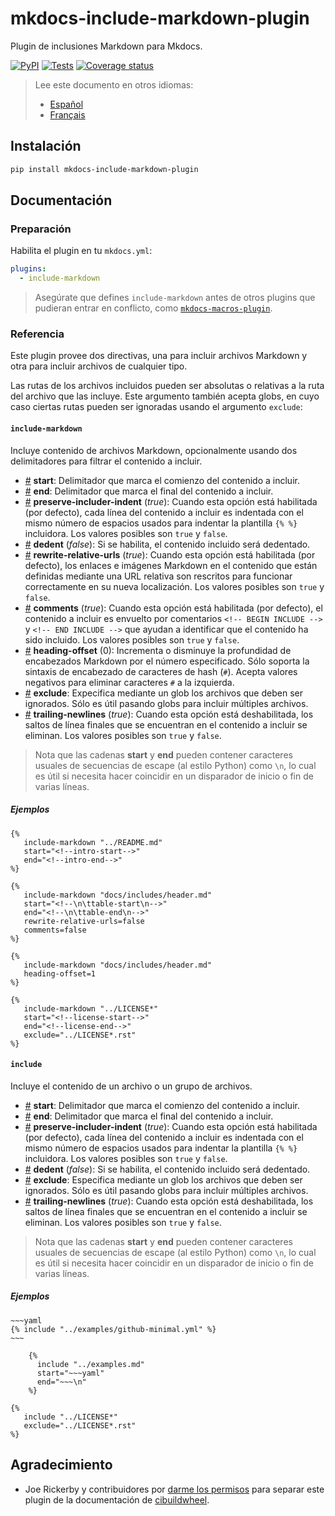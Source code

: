 # mkdocs-include-markdown-plugin

Plugin de inclusiones Markdown para Mkdocs.

[![PyPI][pypi-version-badge-link]][pypi-link]
[![Tests][tests-image]][tests-link] [![Coverage
status][coverage-image]][coverage-link]

> Lee este documento en otros idiomas:
>
> - [Español][es-readme-link]
> - [Français][fr-readme-link]

## Instalación

```bash
pip install mkdocs-include-markdown-plugin
```

## Documentación

### Preparación

Habilita el plugin en tu `mkdocs.yml`:

```yaml
plugins:
  - include-markdown
```

> Asegúrate que defines `include-markdown` antes de otros plugins que pudieran
entrar en conflicto, como [`mkdocs-macros-plugin`][mkdocs-macros-plugin-link].

### Referencia

Este plugin provee dos directivas, una para incluir archivos Markdown y otra
para incluir archivos de cualquier tipo.

Las rutas de los archivos incluidos pueden ser absolutas o relativas a la ruta
del archivo que las incluye. Este argumento también acepta globs, en cuyo caso
ciertas rutas pueden ser ignoradas usando el argumento `exclude`:

#### **`include-markdown`**

Incluye contenido de archivos Markdown, opcionalmente usando dos delimitadores
para filtrar el contenido a incluir.

- <a name="include-markdown_start" href="#include-markdown_start">#</a> **start**:
Delimitador que marca el comienzo del contenido a incluir.
- <a name="include-markdown_end" href="#include-markdown_end">#</a> **end**:
Delimitador que marca el final del contenido a incluir.
- <a name="include-markdown_preserve-includer-indent"
href="#include-markdown_preserve-includer-indent">#</a> **preserve-includer-indent**
(*true*): Cuando esta opción está habilitada (por defecto), cada línea del
contenido a incluir es indentada con el mismo número de espacios usados para
indentar la plantilla `{% %}` incluidora. Los valores posibles son `true` y
`false`.
- <a name="include-markdown_dedent" href="#include-markdown_dedent">#</a> **dedent**
(*false*): Si se habilita, el contenido incluido será dedentado.
- <a name="include-markdown_rewrite-relative-urls"
href="#include-markdown_rewrite-relative-urls">#</a> **rewrite-relative-urls** (*true*):
Cuando esta opción está habilitada (por defecto), los enlaces e imágenes
Markdown en el contenido que están definidas mediante una URL relativa son
rescritos para funcionar correctamente en su nueva localización. Los valores
posibles son `true` y `false`.
- <a name="include-markdown_comments" href="#include-markdown_comments">#</a> **comments**
(*true*): Cuando esta opción está habilitada (por defecto), el contenido a
incluir es envuelto por comentarios `<!-- BEGIN INCLUDE -->` y
`<!-- END INCLUDE -->` que ayudan a identificar que el contenido ha sido
incluido. Los valores posibles son `true` y `false`.
- <a name="include-markdown_heading-offset"
href="#include-markdown_heading-offset">#</a> **heading-offset** (0): Incrementa
o disminuye la profundidad de encabezados Markdown por el número especificado.
Sólo soporta la sintaxis de encabezado de caracteres de hash (`#`). Acepta
valores negativos para eliminar caracteres `#` a la izquierda.
- <a name="include-markdown_exclude" href="#include-markdown_exclude">#</a> **exclude**:
Expecifica mediante un glob los archivos que deben ser ignorados. Sólo es útil
pasando globs para incluir múltiples archivos.
- <a name="include-markdown_trailing-newlines"
href="#include-markdown_trailing-newlines">#</a> **trailing-newlines** (*true*):
Cuando esta opción está deshabilitada, los saltos de línea finales que se
encuentran en el contenido a incluir se eliminan. Los valores posibles son
`true` y `false`.

> Nota que las cadenas **start** y **end** pueden contener caracteres usuales de
secuencias de escape (al estilo Python) como `\n`, lo cual es útil si necesita
hacer coincidir en un disparador de inicio o fin de varias líneas.

##### Ejemplos

```jinja
{%
   include-markdown "../README.md"
   start="<!--intro-start-->"
   end="<!--intro-end-->"
%}
```

```jinja
{%
   include-markdown "docs/includes/header.md"
   start="<!--\n\ttable-start\n-->"
   end="<!--\n\ttable-end\n-->"
   rewrite-relative-urls=false
   comments=false
%}
```

```jinja
{%
   include-markdown "docs/includes/header.md"
   heading-offset=1
%}
```

```jinja
{%
   include-markdown "../LICENSE*"
   start="<!--license-start-->"
   end="<!--license-end-->"
   exclude="../LICENSE*.rst"
%}
```

#### **`include`**

Incluye el contenido de un archivo o un grupo de archivos.

- <a name="include_start" href="#include_start">#</a> **start**: Delimitador que
marca el comienzo del contenido a incluir.
- <a name="include_end" href="#include_end">#</a> **end**: Delimitador que marca
el final del contenido a incluir.
- <a name="include_preserve-includer-indent"
href="#include_preserve-includer-indent">#</a> **preserve-includer-indent** (*true*):
Cuando esta opción está habilitada (por defecto), cada línea del contenido a
incluir es indentada con el mismo número de espacios usados para indentar la
plantilla `{% %}` incluidora. Los valores posibles son `true` y `false`.
- <a name="include_dedent" href="#include_dedent">#</a> **dedent** (*false*): Si
se habilita, el contenido incluido será dedentado.
- <a name="include_exclude" href="#include_exclude">#</a> **exclude**:
Especifica mediante un glob los archivos que deben ser ignorados. Sólo es útil
pasando globs para incluir múltiples archivos.
- <a name="include_trailing-newlines" href="#include_trailing-newlines">#</a> **trailing-newlines**
(*true*): Cuando esta opción está deshabilitada, los saltos de línea finales que
se encuentran en el contenido a incluir se eliminan. Los valores posibles son
`true` y `false`.

> Nota que las cadenas **start** y **end** pueden contener caracteres usuales de
secuencias de escape (al estilo Python) como `\n`, lo cual es útil si necesita
hacer coincidir en un disparador de inicio o fin de varias líneas.

##### Ejemplos

```jinja
~~~yaml
{% include "../examples/github-minimal.yml" %}
~~~
```

```jinja
    {%
      include "../examples.md"
      start="~~~yaml"
      end="~~~\n"
    %}
```

```jinja
{%
   include "../LICENSE*"
   exclude="../LICENSE*.rst"
%}
```

## Agradecimiento

- Joe Rickerby y contribuidores por [darme los permisos][cibuildwheel-470] para
separar este plugin de la documentación de
[cibuildwheel][cibuildwheel-repo-link].

[pypi-link]: https://pypi.org/project/mkdocs-include-markdown-plugin
[pypi-version-badge-link]: https://img.shields.io/pypi/v/mkdocs-include-markdown-plugin?logo=pypi&logoColor=white
[tests-image]: https://img.shields.io/github/workflow/status/mondeja/mkdocs-include-markdown-plugin/CI?logo=github&label=tests
[tests-link]: https://github.com/mondeja/mkdocs-include-markdown-plugin/actions?query=workflow%3ACI
[coverage-image]: https://img.shields.io/coveralls/github/mondeja/mkdocs-include-markdown-plugin?logo=coveralls
[coverage-link]: https://coveralls.io/github/mondeja/mkdocs-include-markdown-plugin
[cibuildwheel-470]: https://github.com/joerick/cibuildwheel/issues/470
[cibuildwheel-repo-link]: https://github.com/joerick/cibuildwheel
[mkdocs-macros-plugin-link]: https://mkdocs-macros-plugin.readthedocs.io
[es-readme-link]: https://github.com/mondeja/mkdocs-include-markdown-plugin/blob/master/locale/es/README.md
[fr-readme-link]: https://github.com/mondeja/mkdocs-include-markdown-plugin/blob/master/locale/fr/README.md
